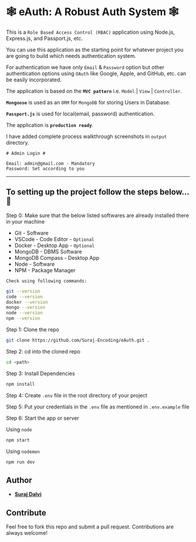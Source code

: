 # 🕸️ eAuth: A Robust Auth System 🕸️

This is a `Role Based Access Control (RBAC)` application using Node.js, Express.js, and Passport.js, etc.

You can use this application as the starting point for whatever project you are going to build which needs authentication system.

For authentication we have only `Email` & `Password` option but other authentication options using `OAuth` like Google, Apple, and GitHub, etc. can be easily incorporated.

The application is based on the **`MVC pattern`** i.e. `Model` | `View` | `Controller`.

**`Mongoose`** is used as an `ORM` for `MongoDB` for storing Users in Database.

**`Passport.js`** is used for local(email, password) authentication.

The application is **`production ready`**.

I have added complete process walkthrough screenshots in `output` directory.

`# Admin Login #`
```
Email: admin@gmail.com - Mandatory
Password: Set according to you
```


---

## To setting up the project follow the steps below...🚀

Step 0: Make sure that the below listed softwares are already installed there in your machine
- Git - Software
- VSCode - Code Editor - `Optional`
- Docker - Desktop App - `Optional`
- MongoDB - DBMS Software
- MongoDB Compass - Desktop App
- Node - Software
- NPM - Package Manager

`Check using following commands:`
```bash
git --version
code --version
docker --version
mongo --version
node --version
npm --version
```

Step 1: Clone the repo

```bash
git clone https://github.com/Suraj-Encoding/eAuth.git .
```

Step 2: cd into the cloned repo

```bash
cd <path>
```

Step 3: Install Dependencies

```bash
npm install
```

Step 4: Create `.env` file in the root directory of your project

Step 5: Put your credentials in the `.env` file as mentioned in `.env.example` file

Step 6: Start the app or server

Using `node`
```bash
npm start
```
Using `nodemon`
```bash
npm run dev
```

## Author

- [**Suraj Dalvi**](https://page.surajdalvi.tech)

## Contribute

Feel free to fork this repo and submit a pull request. Contributions are always welcome!
